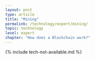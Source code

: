 ```yaml
---
layout: post
type: article
title: "Mining"
permalink: /technology/expert/mining/
topic: technology
level: expert
chapter: "How does a Blockchain work?"
---
```


{% include tech-not-available.md %}
